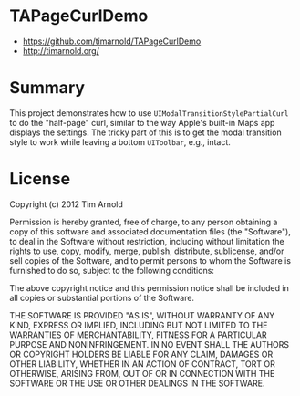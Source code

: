 TAPageCurlDemo
==============
+ https://github.com/timarnold/TAPageCurlDemo
+ http://timarnold.org/

# Summary

This project demonstrates how to use `UIModalTransitionStylePartialCurl` to do
the "half-page" curl, similar to the way Apple's built-in Maps app displays the
settings. The tricky part of this is to get the modal transition style to work
while leaving a bottom `UIToolbar`, e.g., intact.

# License

Copyright (c) 2012 Tim Arnold

Permission is hereby granted, free of charge, to any person obtaining a
copy of this software and associated documentation files (the "Software"),
to deal in the Software without restriction, including without limitation
the rights to use, copy, modify, merge, publish, distribute, sublicense,
and/or sell copies of the Software, and to permit persons to whom the
Software is furnished to do so, subject to the following conditions:

The above copyright notice and this permission notice shall be included in
all copies or substantial portions of the Software.

THE SOFTWARE IS PROVIDED "AS IS", WITHOUT WARRANTY OF ANY KIND, EXPRESS OR
IMPLIED, INCLUDING BUT NOT LIMITED TO THE WARRANTIES OF MERCHANTABILITY,
FITNESS FOR A PARTICULAR PURPOSE AND NONINFRINGEMENT. IN NO EVENT SHALL THE
AUTHORS OR COPYRIGHT HOLDERS BE LIABLE FOR ANY CLAIM, DAMAGES OR OTHER
LIABILITY, WHETHER IN AN ACTION OF CONTRACT, TORT OR OTHERWISE, ARISING FROM,
OUT OF OR IN CONNECTION WITH THE SOFTWARE OR THE USE OR OTHER DEALINGS IN THE
SOFTWARE.

